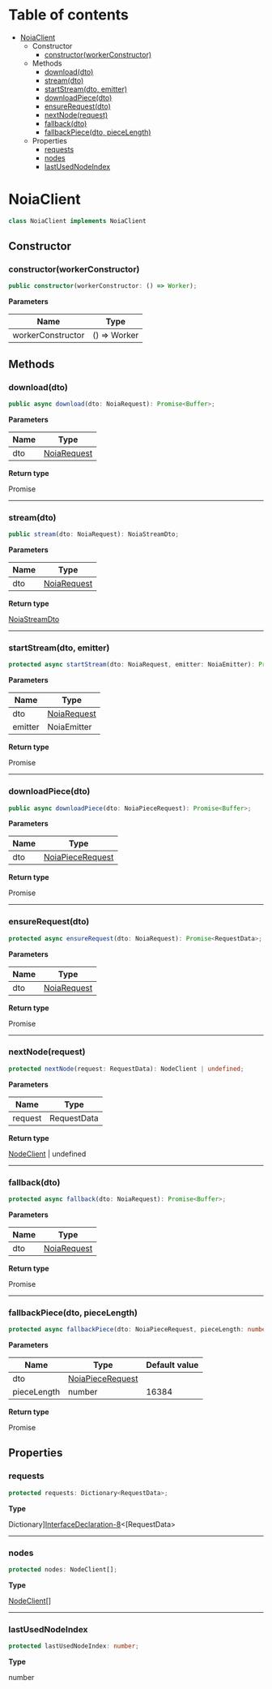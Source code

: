 # Table of contents

* [NoiaClient][ClassDeclaration-0]
    * Constructor
        * [constructor(workerConstructor)][Constructor-0]
    * Methods
        * [download(dto)][MethodDeclaration-4]
        * [stream(dto)][MethodDeclaration-5]
        * [startStream(dto, emitter)][MethodDeclaration-6]
        * [downloadPiece(dto)][MethodDeclaration-7]
        * [ensureRequest(dto)][MethodDeclaration-8]
        * [nextNode(request)][MethodDeclaration-9]
        * [fallback(dto)][MethodDeclaration-10]
        * [fallbackPiece(dto, pieceLength)][MethodDeclaration-11]
    * Properties
        * [requests][PropertyDeclaration-0]
        * [nodes][PropertyDeclaration-5]
        * [lastUsedNodeIndex][PropertyDeclaration-6]

# NoiaClient

```typescript
class NoiaClient implements NoiaClient
```
## Constructor

### constructor(workerConstructor)

```typescript
public constructor(workerConstructor: () => Worker);
```

**Parameters**

| Name              | Type         |
| ----------------- | ------------ |
| workerConstructor | () => Worker |

## Methods

### download(dto)

```typescript
public async download(dto: NoiaRequest): Promise<Buffer>;
```

**Parameters**

| Name | Type                                  |
| ---- | ------------------------------------- |
| dto  | [NoiaRequest][InterfaceDeclaration-9] |

**Return type**

Promise<Buffer>

----------

### stream(dto)

```typescript
public stream(dto: NoiaRequest): NoiaStreamDto;
```

**Parameters**

| Name | Type                                  |
| ---- | ------------------------------------- |
| dto  | [NoiaRequest][InterfaceDeclaration-9] |

**Return type**

[NoiaStreamDto][InterfaceDeclaration-10]

----------

### startStream(dto, emitter)

```typescript
protected async startStream(dto: NoiaRequest, emitter: NoiaEmitter): Promise<void>;
```

**Parameters**

| Name    | Type                                  |
| ------- | ------------------------------------- |
| dto     | [NoiaRequest][InterfaceDeclaration-9] |
| emitter | NoiaEmitter     |

**Return type**

Promise<void>

----------

### downloadPiece(dto)

```typescript
public async downloadPiece(dto: NoiaPieceRequest): Promise<Buffer>;
```

**Parameters**

| Name | Type                                        |
| ---- | ------------------------------------------- |
| dto  | [NoiaPieceRequest][InterfaceDeclaration-16] |

**Return type**

Promise<Buffer>

----------

### ensureRequest(dto)

```typescript
protected async ensureRequest(dto: NoiaRequest): Promise<RequestData>;
```

**Parameters**

| Name | Type                                  |
| ---- | ------------------------------------- |
| dto  | [NoiaRequest][InterfaceDeclaration-9] |

**Return type**

Promise<RequestData>

----------

### nextNode(request)

```typescript
protected nextNode(request: RequestData): NodeClient | undefined;
```

**Parameters**

| Name    | Type                                  |
| ------- | ------------------------------------- |
| request | RequestData |

**Return type**

[NodeClient][ClassDeclaration-1] | undefined

----------

### fallback(dto)

```typescript
protected async fallback(dto: NoiaRequest): Promise<Buffer>;
```

**Parameters**

| Name | Type                                  |
| ---- | ------------------------------------- |
| dto  | [NoiaRequest][InterfaceDeclaration-9] |

**Return type**

Promise<Buffer>

----------

### fallbackPiece(dto, pieceLength)

```typescript
protected async fallbackPiece(dto: NoiaPieceRequest, pieceLength: number = 16384): Promise<Buffer>;
```

**Parameters**

| Name        | Type                                        | Default value |
| ----------- | ------------------------------------------- | ------------- |
| dto         | [NoiaPieceRequest][InterfaceDeclaration-16] |               |
| pieceLength | number                                      | 16384         |

**Return type**

Promise<Buffer>

## Properties

### requests

```typescript
protected requests: Dictionary<RequestData>;
```

**Type**

Dictionary][InterfaceDeclaration-8]<[RequestData>

----------

### nodes

```typescript
protected nodes: NodeClient[];
```

**Type**

[NodeClient][ClassDeclaration-1][]

----------

### lastUsedNodeIndex

```typescript
protected lastUsedNodeIndex: number;
```

**Type**

number

[ClassDeclaration-0]: noiaclient.md#noiaclient
[Constructor-0]: noiaclient.md#constructorworkerconstructor
[MethodDeclaration-4]: noiaclient.md#downloaddto
[InterfaceDeclaration-9]: ../index.md#noiarequest
[MethodDeclaration-5]: noiaclient.md#streamdto
[InterfaceDeclaration-9]: ../index.md#noiarequest
[InterfaceDeclaration-10]: ../index.md#noiastreamdto
[MethodDeclaration-6]: noiaclient.md#startstreamdto-emitter
[InterfaceDeclaration-9]: ../index.md#noiarequest
[MethodDeclaration-7]: noiaclient.md#downloadpiecedto
[InterfaceDeclaration-16]: ../index.md#noiapiecerequest
[MethodDeclaration-8]: noiaclient.md#ensurerequestdto
[InterfaceDeclaration-9]: ../index.md#noiarequest
[MethodDeclaration-9]: noiaclient.md#nextnoderequest
[ClassDeclaration-1]: nodeclient.md#nodeclient
[MethodDeclaration-10]: noiaclient.md#fallbackdto
[InterfaceDeclaration-9]: ../index.md#noiarequest
[MethodDeclaration-11]: noiaclient.md#fallbackpiecedto-piecelength
[InterfaceDeclaration-16]: ../index.md#noiapiecerequest
[PropertyDeclaration-0]: noiaclient.md#requests
[InterfaceDeclaration-8]: ../index.md#dictionary
[PropertyDeclaration-5]: noiaclient.md#nodes
[ClassDeclaration-1]: nodeclient.md#nodeclient
[PropertyDeclaration-6]: noiaclient.md#lastusednodeindex